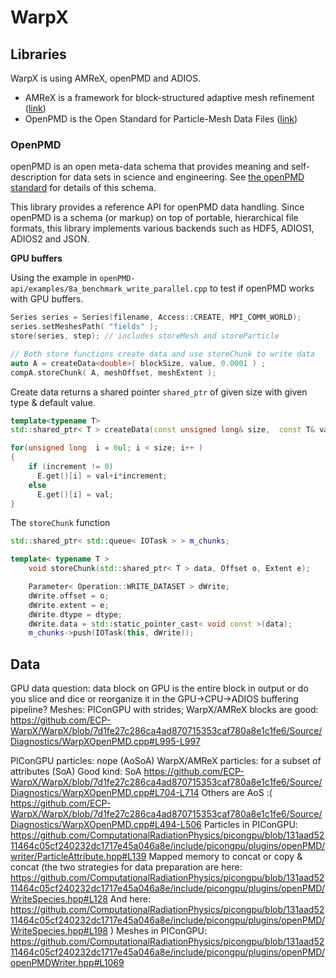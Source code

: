# WarpX

## Libraries

WarpX is using AMReX, openPMD and ADIOS.

- AMReX is a framework for block-structured adaptive mesh refinement ([link](https://github.com/AMReX-Codes/amrex))
- OpenPMD is the Open Standard for Particle-Mesh Data Files ([link](https://github.com/openPMD/openPMD-api))

### OpenPMD

openPMD is an open meta-data schema that provides meaning and self-description for data sets in science and engineering.
See [the openPMD standard](https://github.com/openPMD/openPMD-standard) for details of this schema.

This library provides a reference API for openPMD data handling. Since openPMD is a schema (or markup) on top of portable, hierarchical file formats, this library implements various backends such as HDF5, ADIOS1, ADIOS2 and JSON. 

**GPU buffers**

Using the example in `openPMD-api/examples/8a_benchmark_write_parallel.cpp` to test if openPMD works with GPU buffers.

```c++
Series series = Series(filename, Access::CREATE, MPI_COMM_WORLD);
series.setMeshesPath( "fields" );
store(series, step); // includes storeMesh and storeParticle

// Both store functions create data and use storeChunk to write data
auto A = createData<double>( blockSize, value, 0.0001 ) ;
compA.storeChunk( A, meshOffset, meshExtent );
```
Create data returns a shared pointer `shared_ptr` of given size  with given type & default value.
```c++
template<typename T>
std::shared_ptr< T > createData(const unsigned long& size,  const T& val, const T& increment)

for(unsigned long  i = 0ul; i < size; i++ )
{
    if (increment != 0)
      E.get()[i] = val+i*increment;
    else
      E.get()[i] = val;
}
```
The `storeChunk` function
```c++
std::shared_ptr< std::queue< IOTask > > m_chunks;

template< typename T >
    void storeChunk(std::shared_ptr< T > data, Offset o, Extent e);

    Parameter< Operation::WRITE_DATASET > dWrite;
    dWrite.offset = o;
    dWrite.extent = e;
    dWrite.dtype = dtype;
    dWrite.data = std::static_pointer_cast< void const >(data);
    m_chunks->push(IOTask(this, dWrite));
```

## Data

GPU data question: data block on GPU is the entire block in output or do you slice and dice or reorganize it in the GPU->CPU->ADIOS buffering pipeline?
Meshes: PIConGPU with strides; WarpX/AMReX blocks are good:
https://github.com/ECP-WarpX/WarpX/blob/7d1fe27c286ca4ad870715353caf780a8e1c1fe6/Source/Diagnostics/WarpXOpenPMD.cpp#L995-L997

PIConGPU particles: nope (AoSoA)
WarpX/AMReX particles: for a subset of attributes (SoA)
Good kind: SoA
https://github.com/ECP-WarpX/WarpX/blob/7d1fe27c286ca4ad870715353caf780a8e1c1fe6/Source/Diagnostics/WarpXOpenPMD.cpp#L704-L714
Others are AoS :(
https://github.com/ECP-WarpX/WarpX/blob/7d1fe27c286ca4ad870715353caf780a8e1c1fe6/Source/Diagnostics/WarpXOpenPMD.cpp#L494-L506
Particles in PIConGPU:
https://github.com/ComputationalRadiationPhysics/picongpu/blob/131aad5211464c05cf240232dc1717e45a046a8e/include/picongpu/plugins/openPMD/writer/ParticleAttribute.hpp#L139
Mapped memory to concat or copy & concat
(the two strategies for data preparation are here:
https://github.com/ComputationalRadiationPhysics/picongpu/blob/131aad5211464c05cf240232dc1717e45a046a8e/include/picongpu/plugins/openPMD/WriteSpecies.hpp#L128
And here:
https://github.com/ComputationalRadiationPhysics/picongpu/blob/131aad5211464c05cf240232dc1717e45a046a8e/include/picongpu/plugins/openPMD/WriteSpecies.hpp#L198
)
Meshes in PIConGPU:
https://github.com/ComputationalRadiationPhysics/picongpu/blob/131aad5211464c05cf240232dc1717e45a046a8e/include/picongpu/plugins/openPMD/openPMDWriter.hpp#L1069

